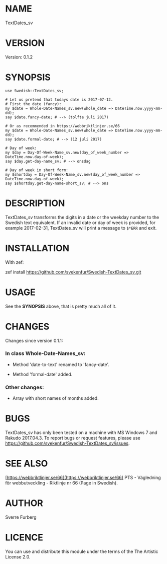 NAME
====

TextDates_sv 

VERSION
=======

Version: 0.1.2

SYNOPSIS
========

    use Swedish::TextDates_sv;

    # Let us pretend that todays date is 2017-07-12.
    # First the date (fancy):
    my $date = Whole-Date-Names_sv.new(whole_date => DateTime.now.yyyy-mm-dd);
    say $date.fancy-date; # --> (tolfte juli 2017) 

    # Or as recommended in https://webbriktlinjer.se/66
    my $date = Whole-Date-Names_sv.new(whole_date => DateTime.now.yyyy-mm-dd);
    say $date.formal-date; # --> (12 juli 2017) 

    # Day of week:
    my $day = Day-Of-Week-Name_sv.new(day_of_week_number => DateTime.now.day-of-week);
    say $day.get-day-name_sv; # --> onsdag 

    # Day of week in short form:
    my $shortday = Day-Of-Week-Name_sv.new(day_of_week_number => DateTime.now.day-of-week);
    say $shortday.get-day-name-short_sv; # --> ons

DESCRIPTION
===========

TextDates_sv transforms the digits in a date or the weekday number to the Swedish text equivalent.  If an invalid date or day of week is provided, for example 2017-02-31, TextDates_sv will print a message to `$*ERR` and exit.

INSTALLATION
============

With zef:

zef install https://github.com/svekenfur/Swedish-TextDates_sv.git 

USAGE
=====

See the **SYNOPSIS** above, that is pretty much all of it.

CHANGES
=======

Changes since version 0.1.1:

### In class Whole-Date-Names_sv:

  * Method 'date-to-text' renamed to 'fancy-date'.

  * Method 'formal-date' added.

### Other changes:

  * Array with short names of months added.

BUGS
====

TextDates_sv has only been tested on a machine with MS Windows 7 and Rakudo 2017.04.3. To report bugs or request features, please use https://github.com/svekenfur/Swedish-TextDates_sv/issues.

SEE ALSO
========

[https://webbriktlinjer.se/66](https://webbriktlinjer.se/66) PTS - Vägledning för webbutveckling - Riktlinje nr 66 (Page in Swedish).

AUTHOR
======

Sverre Furberg

LICENCE
=======

You can use and distribute this module under the terms of the The Artistic License 2.0.
